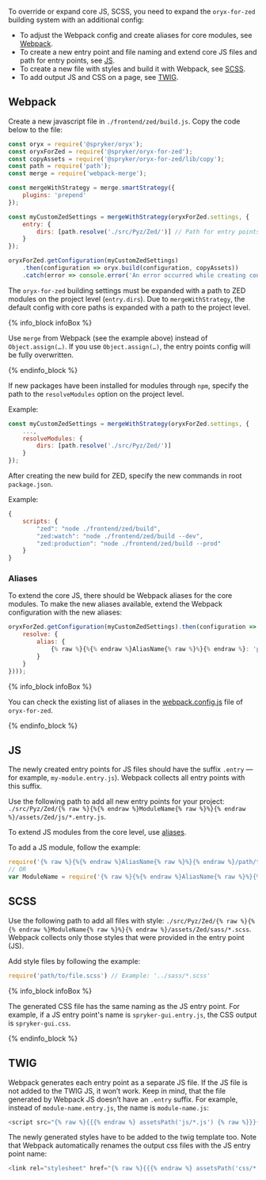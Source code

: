 

To override or expand core JS, SCSS, you need to expand the `oryx-for-zed` building system with an additional config:

* To adjust the Webpack config and create aliases for core modules, see [Webpack](#webpack).
* To create a new entry point and file naming and extend core JS files and path for entry points, see [JS](#js).
* To create a new file with styles and build it with Webpack, see [SCSS](#scss).
* To add output JS and CSS on a page, see [TWIG](#twig).

## Webpack

Create a new javascript file in `./frontend/zed/build.js`. Copy the code below to the file:

```js
const oryx = require('@spryker/oryx');
const oryxForZed = require('@spryker/oryx-for-zed');
const copyAssets = require('@spryker/oryx-for-zed/lib/copy');
const path = require('path');
const merge = require('webpack-merge');

const mergeWithStrategy = merge.smartStrategy({
    plugins: 'prepend'
});

const myCustomZedSettings = mergeWithStrategy(oryxForZed.settings, {
    entry: {
        dirs: [path.resolve('./src/Pyz/Zed/')] // Path for entry points on project level
    }
});

oryxForZed.getConfiguration(myCustomZedSettings)
	.then(configuration => oryx.build(configuration, copyAssets))
	.catch(error => console.error('An error occurred while creating configuration', error));
```

The `oryx-for-zed` building settings must be expanded with a path to ZED modules on the project level (`entry.dirs`). 
Due to `mergeWithStrategy`, the default config with core paths is expanded with a path to the project level.

{% info_block infoBox %}

Use `merge` from Webpack (see the example above) instead  of `Object.assign(…)`. If you use `Object.assign(…)`, the entry points config will be fully overwritten.

{% endinfo_block %}

If new packages have been installed for modules through `npm`, specify the path to the `resolveModules` option on the project level.

Example:

```js
const myCustomZedSettings = mergeWithStrategy(oryxForZed.settings, {
    ...,
    resolveModules: {
        dirs: [path.resolve('./src/Pyz/Zed/')]
    }
});
```

After creating the new build for ZED, specify the new commands in root `package.json`. 

Example:

```js
{
    scripts: {
        "zed": "node ./frontend/zed/build",
        "zed:watch": "node ./frontend/zed/build --dev",
        "zed:production": "node ./frontend/zed/build --prod"
    }
}
```

### Aliases

To extend the core JS, there should be Webpack aliases for the core modules. To make the new aliases available, extend the Webpack configuration with the new aliases:

```js
oryxForZed.getConfiguration(myCustomZedSettings).then(configuration => oryx.build(mergeWithStrategy(configuration, {
    resolve: {
        alias: {
            {% raw %}{%{% endraw %}AliasName{% raw %}%}{% endraw %}: 'path/to/module/assets' // Example: 'Gui/assets/Zed/js/**'
        }
    }
})));
```

{% info_block infoBox %}

You can check the existing list of aliases in the [webpack.config.js](https://github.com/spryker/oryx-for-zed/blob/master/lib/webpack.config.js#L57) file of `oryx-for-zed`.

{% endinfo_block %}

## JS

The newly created entry points for JS files should have the suffix `.entry` — for example, `my-module.entry.js`). Webpack collects all entry points with this suffix.

Use the following path to add all new entry points for your project: `./src/Pyz/Zed/{% raw %}{%{% endraw %}ModuleName{% raw %}%}{% endraw %}/assets/Zed/js/*.entry.js`.

To extend JS modules from the core level, use [aliases](#aliases). 

To add a JS module, follow the example:

```js
require('{% raw %}{%{% endraw %}AliasName{% raw %}%}{% endraw %}/path/to/file.js');
// OR
var ModuleName = require('{% raw %}{%{% endraw %}AliasName{% raw %}%}{% endraw %}/path/to/file.js');
```

## SCSS

Use the following path to add all files with style: `./src/Pyz/Zed/{% raw %}{%{% endraw %}ModuleName{% raw %}%}{% endraw %}/assets/Zed/sass/*.scss`. Webpack collects only those styles that were provided in the entry point (JS).

Add style files by following the example:

```js
require('path/to/file.scss') // Example: '../sass/*.scss'
```

{% info_block infoBox %}

The generated CSS file has the same naming as the JS entry point. For example, if a JS entry point's name is `spryker-gui.entry.js`, the CSS output is `spryker-gui.css`.

{% endinfo_block %}

## TWIG

Webpack generates each entry point as a separate JS file. If the JS file is not added to the TWIG JS, it won’t work.
Keep in mind, that the file generated by Webpack JS doesn’t have an `.entry` suffix. For example, instead of `module-name.entry.js`, the name is `module-name.js`: 

```js
<script src="{% raw %}{{{% endraw %} assetsPath('js/*.js') {% raw %}}}{% endraw %}"></script>
```

The newly generated styles have to be added to the twig template too. Note that Webpack automatically renames the output css files with the JS entry point name:

```js
<link rel="stylesheet" href="{% raw %}{{{% endraw %} assetsPath('css/*.css') {% raw %}}}{% endraw %}">
```
